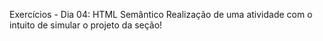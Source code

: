 Exercícios - Dia 04: HTML Semântico
Realização de uma atividade com o intuito de simular o projeto da seção!